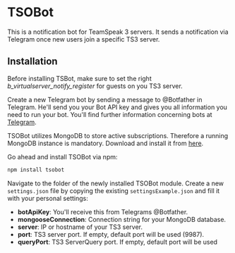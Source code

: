 # TSOBot
This is a notification bot for TeamSpeak 3 servers. It sends a notification via Telegram once new users join a specific TS3 server.

## Installation
Before installing TSBot, make sure to set the right *b_virtualserver_notify_register* for guests on you TS3 server.

Create a new Telegram bot by sending a message to @Botfather in Telegram. He'll send you your Bot API key and gives you all information you need to run your bot. You'll find further information concerning bots at [Telegram].

TSOBot utilizes MongoDB to store active subscriptions. Therefore a running MongoDB instance is mandatory. Download and install it from [here].

Go ahead and install TSOBot via npm:

```sh
npm install tsobot
```

Navigate to the folder of the newly installed TSOBot module. Create a new ```settings.json``` file by copying the existing ```settingsExample.json``` and fill it with your personal settings:

  * **botApiKey**: You'll receive this from Telegrams @Botfather.
  * **mongooseConnection**: Connection string for your MongoDB database.
  * **server**: IP or hostname of your TS3 server.
  * **port**: TS3 server port. If empty, default port will be used (9987).
  * **queryPort**: TS3 ServerQuery port. If empty, default port will be used

[Telegram]: https://core.telegram.org/bots
[here]: https://www.mongodb.org/

